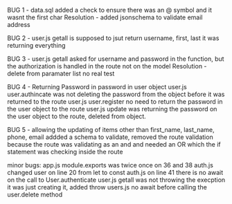 BUG 1 - data.sql added a check to ensure there was an @ symbol and it wasnt the first char
Resolution - added jsonschema to validate email address

BUG 2 - user.js getall is supposed to jsut return username, first, last it was returning everything

BUG 3 - user.js getall asked for username and password in the function, but the authorization is handled in the route not on the model
Resolution - delete from paramater list
no real test

BUG 4 - Returning Password in password in user object
user.js user.authincate was not deleting the password from the object before it was returned to the route
user.js user.register no need to return the password in the user object to the route
user.js update was returning the password on the user object to the route, deleted from object.

BUG 5 - allowing the updating of items other than first_name, last_name, phone, email
addded a schema to validate, removed the route validation because the route was validating as an and and needed an OR which the if statement was checking inside the route



minor bugs:
app.js module.exports was twice once on 36 and 38
auth.js changed user on line 20 from let to const
auth.js on line 41 there is no await on the call to User.authenticate
user.js getall was not throwing the execption it was just creating it, added throw
users.js no await before calling the user.delete method

